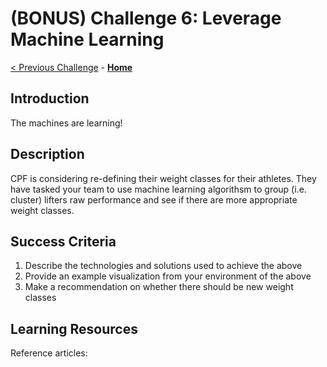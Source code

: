 # (BONUS) Challenge 6: Leverage Machine Learning

[< Previous Challenge](./05-new-data.md) - **[Home](../README.md)**

## Introduction
The machines are learning!

## Description
CPF is considering re-defining their weight classes for their athletes. They have tasked your team to use machine learning algorithsm to group (i.e. cluster) lifters raw performance and see if there are more appropriate weight classes. 


## Success Criteria
1. Describe the technologies and solutions used to achieve the above
2. Provide an example visualization from your environment of the above
3. Make a recommendation on whether there should be new weight classes 

## Learning Resources
Reference articles:
